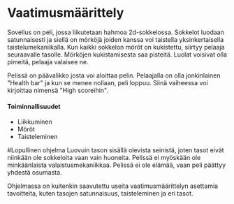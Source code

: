 ﻿
# Vaatimusmäärittely

Sovellus on peli, jossa liikutetaan hahmoa 2d-sokkelossa. Sokkelot luodaan satunnaisesti ja siellä on mörköjä joiden kanssa voi taistella yksinkertaisella
taistelumekaniikalla. Kun kaikki sokkelon möröt on kukistettu, siirtyy pelaaja seuraavalle tasolle. Mörköjen kukistamisesta saa pisteitä. Luolat voisivat olla
pimeitä, pelaaja valaisee ne.


Pelissä on päävalikko josta voi aloittaa pelin. Pelaajalla on olla jonkinlainen "Health bar" ja kun se menee nollaan, peli loppuu. 
Siinä vaiheessa voi kirjoittaa nimensä "High scoreihin". 

#### Toiminnallisuudet
* Liikkuminen
* Möröt
* Taisteleminen

#Lopullinen ohjelma
Luovuin tason sisällä olevista seinistä, joten tasot eivät niinkään ole sokkeloita vaan vain huoneita. Pelissä ei myöskään ole minkäänlaista valaistusmekaniikkaa.
Pelissä ei ole elämää, vaan peli päättyy yhdestä osumasta.

Ohjelmassa on kuitenkin saavutettu useita vaatimusmäärittelyn asettamia tavoitteita, kuten tasojen satunnaisuus, taisteleminen ja eri tasot.
